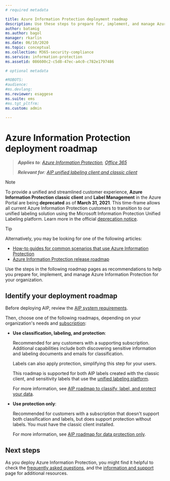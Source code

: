 ```yaml
---
# required metadata

title: Azure Information Protection deployment roadmap
description: Use these steps to prepare for, implement, and manage Azure Information Protection for your organization.
author: batamig
ms.author: bagol
manager: rkarlin
ms.date: 06/10/2020
ms.topic: conceptual
ms.collection: M365-security-compliance
ms.service: information-protection
ms.assetid: 086600c2-c5d8-47ec-a4c0-c782e1797486

# optional metadata

#ROBOTS:
#audience:
#ms.devlang:
ms.reviewer: esaggese
ms.suite: ems
#ms.tgt_pltfrm:
ms.custom: admin

---
```


# Azure Information Protection deployment roadmap

>***Applies to**: [Azure Information Protection](https://azure.microsoft.com/pricing/details/information-protection), [Office 365](https://download.microsoft.com/download/E/C/F/ECF42E71-4EC0-48FF-AA00-577AC14D5B5C/Azure_Information_Protection_licensing_datasheet_EN-US.pdf)*
>
>***Relevant for**: [AIP unified labeling client and classic client](faqs.md#whats-the-difference-between-the-azure-information-protection-classic-and-unified-labeling-clients)*


>[!NOTE] 
> To provide a unified and streamlined customer experience, **Azure Information Protection classic client** and **Label Management** in the Azure Portal are being **deprecated** as of **March 31, 2021**. This time-frame allows all current Azure Information Protection customers to transition to our unified labeling solution using the Microsoft Information Protection Unified Labeling platform. Learn more in the official [deprecation notice](https://aka.ms/aipclassicsunset).

> [!TIP]
> Alternatively, you may be looking for one of the following articles:
> - [How-to guides for common scenarios that use Azure Information Protection](how-to-guides.md)
>- [Azure Information Protection release roadmap](information-support.md#information-about-new-releases-and-updates)

Use the steps in the following roadmap pages as recommendations to help you prepare for, implement, and manage Azure Information Protection for your organization.

## Identify your deployment roadmap

Before deploying AIP, review the [AIP system requirements](./requirements.md).

Then, choose one of the following roadmaps, depending on your organization's needs and [subscription](https://azure.microsoft.com/pricing/details/information-protection/):

- **Use classification, labeling, and protection**:

    Recommended for any customers with a supporting subscription. Additional capabilities include both discovering sensitive information and labeling documents and emails for classification. 

    Labels can also apply protection, simplifying this step for your users. 

    This roadmap is supported for both AIP labels created with the classic client, and sensitivity labels that use the [unified labeling platform](faqs.md#how-can-i-determine-if-my-tenant-is-on-the-unified-labeling-platform).

    For more information, see [AIP roadmap to classify, label, and protect your data](deployment-roadmap-classify-label-protect.md).

- **Use protection only**: 

    Recommended for customers with a subscription that doesn't support both classification and labels, but does support protection without labels. You must have the classic client installed.

    For more information, see [AIP roadmap for data protection only](deployment-roadmap-protect-only.md).

## Next steps

As you deploy Azure Information Protection, you might find it helpful to check the [frequently asked questions](faqs.md), and the [information and support](information-support.md) page for additional resources.